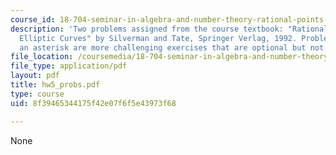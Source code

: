 ```yaml
---
course_id: 18-704-seminar-in-algebra-and-number-theory-rational-points-on-elliptic-curves-fall-2004
description: 'Two problems assigned from the course textbook: "Rational Points on
  Elliptic Curves" by Silverman and Tate, Springer Verlag, 1992. Problems marked with
  an asterisk are more challenging exercises that are optional but not required'
file_location: /coursemedia/18-704-seminar-in-algebra-and-number-theory-rational-points-on-elliptic-curves-fall-2004/8f39465344175f42e07f6f5e43973f68_hw5_probs.pdf
file_type: application/pdf
layout: pdf
title: hw5_probs.pdf
type: course
uid: 8f39465344175f42e07f6f5e43973f68

---
```

None